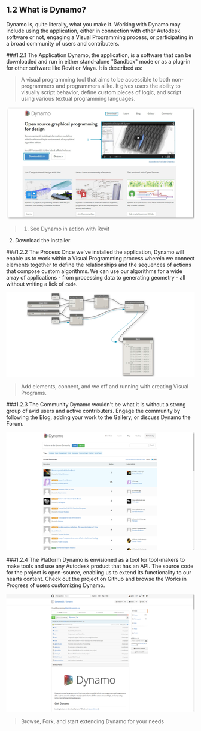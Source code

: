## 1.2 What is Dynamo?
Dynamo is, quite literally, what you make it. Working with Dynamo may include using the application, either in connection with other Autodesk software or not, engaging a Visual Programming process, or participating in a broad community of users and contributers.


###1.2.1 The Application
Dynamo, the application, is a software that can be downloaded and run in either stand-alone "Sandbox" mode or as a plug-in for other software like Revit or Maya. It is described as:
> A visual programming tool that aims to be accessible to both non-programmers and programmers alike. It gives users the ability to visually script behavior, define custom pieces of logic, and script using various textual programming languages.

![Dyanmo website-update number](images/1-2/00-DynamoHomepage.png)
> 1. See Dynamo in action with Revit
2. Download the installer

###1.2.2 The Process
Once we've installed the application, Dynamo will enable us to work within a Visual Programming process wherein we connect elements together to define the relationships and the sequences of actions that compose custom algorithms. We can use our algorithms for a wide array of applications - from processing data to generating geometry - all without writing a lick of ```code```.

![A Visual Program](images/1-2/01-ProgramFlow.png)
> Add elements, connect, and we off and running with creating Visual Programs.

###1.2.3 The Community
Dynamo wouldn't be what it is without a strong group of avid users and active contributers. Engage the community by following the Blog, adding your work to the Gallery, or discuss Dynamo the Forum.

![The Forum](images/1-2/02-Community.png)

###1.2.4 The Platform
Dynamo is envisioned as a tool for tool-makers to make tools and use any Autodesk product that has an API. The source code for the project is open-source, enabling us to extend its functionality to our hearts content. Check out the project on Github and browse the Works in Progress of users customizing Dynamo.

![The Repo](images/1-2/03-TheRepo.png)
> Browse, Fork, and start extending Dynamo for your needs
